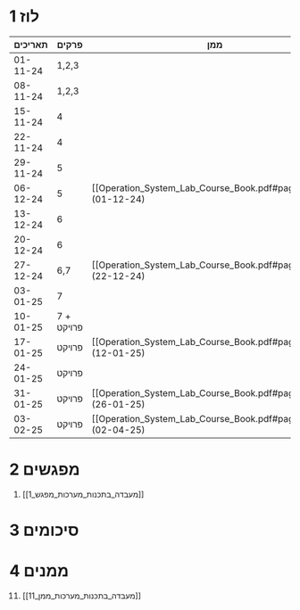 # 1	לוז

| תאריכים  | פרקים      | ממן           |
| -------- | ---------- | ------------- |
| 01-11-24 | 1,2,3      |               |
| 08-11-24 | 1,2,3      |               |
| 15-11-24 | 4          |               |
| 22-11-24 | 4          |               |
| 29-11-24 | 5          |               |
| 06-12-24 | 5          | [[Operation_System_Lab_Course_Book.pdf#page=13\|11]] (01-12-24) |
| 13-12-24 | 6          |               |
| 20-12-24 | 6          |               |
| 27-12-24 | 6,7        | [[Operation_System_Lab_Course_Book.pdf#page=17\|12]] (22-12-24) |
| 03-01-25 | 7          |               |
| 10-01-25 | 7 + פרויקט |               |
| 17-01-25 | פרויקט     | [[Operation_System_Lab_Course_Book.pdf#page=21\|22]] (12-01-25) |
| 24-01-25 | פרויקט     |               |
| 31-01-25 | פרויקט     | [[Operation_System_Lab_Course_Book.pdf#page=29\|23]] (26-01-25) |
| 03-02-25 | פרויקט     | [[Operation_System_Lab_Course_Book.pdf#page=31\|14]] (02-04-25) |

# 2	מפגשים

1. [[מעבדה_בתכנות_מערכות_מפגש_1]]

# 3	סיכומים

# 4	ממנים

11. [[מעבדה_בתכנות_מערכות_ממן_11]] 